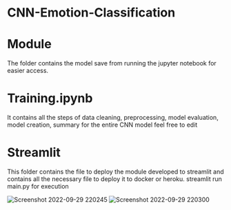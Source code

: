 # CNN-Emotion-Classification
# Module
The folder contains the model save from running the jupyter notebook for easier access.
# Training.ipynb
It contains all the steps of data cleaning, preprocessing, model evaluation, model creation, summary for the entire CNN model feel free to edit
# Streamlit
This folder contains the file to deploy the module developed to streamlit and contains all the necessary file to deploy it to docker or heroku.
streamlit run main.py for execution

![Screenshot 2022-09-29 220245](https://user-images.githubusercontent.com/88607419/193088426-a42344c5-d292-4bc4-a5c8-76c32b8ecd7c.png)
![Screenshot 2022-09-29 220300](https://user-images.githubusercontent.com/88607419/193088436-3096df13-30cc-4db1-9a7e-4fb5e2726663.png)
